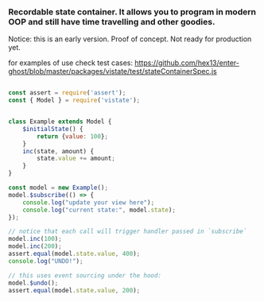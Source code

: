 ### Recordable state container. It allows you to program in modern OOP and still have time travelling and other goodies.

Notice: this is an early version. Proof of concept. Not ready for production yet.

for examples of use check test cases: <https://github.com/hex13/enter-ghost/blob/master/packages/vistate/test/stateContainerSpec.js>

```javascript

const assert = require('assert'); 
const { Model } = require('vistate');


class Example extends Model {
    $initialState() {
        return {value: 100};
    }
    inc(state, amount) {
        state.value += amount;
    }
}

const model = new Example();
model.$subscribe(() => {
    console.log("update your view here");
    console.log("current state:", model.state);
});

// notice that each call will trigger handler passed in `subscribe`
model.inc(100);
model.inc(200);
assert.equal(model.state.value, 400);
console.log("UNDO!");

// this uses event sourcing under the hood:
model.$undo();
assert.equal(model.state.value, 200);

```
